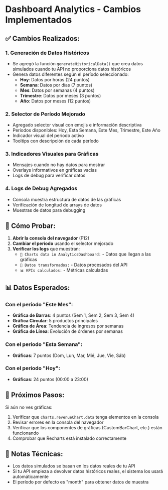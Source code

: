 # Dashboard Analytics - Cambios Implementados

## ✅ Cambios Realizados:

### 1. **Generación de Datos Históricos**
- Se agregó la función `generateHistoricalData()` que crea datos simulados cuando tu API no proporciona datos históricos
- Genera datos diferentes según el período seleccionado:
  - **Hoy**: Datos por horas (24 puntos)
  - **Semana**: Datos por días (7 puntos) 
  - **Mes**: Datos por semanas (4 puntos)
  - **Trimestre**: Datos por meses (3 puntos)
  - **Año**: Datos por meses (12 puntos)

### 2. **Selector de Período Mejorado**
- Agregado selector visual con emojis e información descriptiva
- Períodos disponibles: Hoy, Esta Semana, Este Mes, Trimestre, Este Año
- Indicador visual del período activo
- Tooltips con descripción de cada período

### 3. **Indicadores Visuales para Gráficas**
- Mensajes cuando no hay datos para mostrar
- Overlays informativos en gráficas vacías
- Logs de debug para verificar datos

### 4. **Logs de Debug Agregados**
- Consola muestra estructura de datos de las gráficas
- Verificación de longitud de arrays de datos
- Muestras de datos para debugging

## 🔧 Cómo Probar:

1. **Abrir la consola del navegador** (F12)
2. **Cambiar el período** usando el selector mejorado
3. **Verificar los logs** que muestran:
   - `🎯 Charts data in AnalyticsDashboard:` - Datos que llegan a las gráficas
   - `🔄 Datos transformados:` - Datos procesados del API
   - `📊 KPIs calculados:` - Métricas calculadas

## 📊 Datos Esperados:

### Con el período "Este Mes":
- **Gráfica de Barras**: 4 puntos (Sem 1, Sem 2, Sem 3, Sem 4)
- **Gráfica Circular**: 5 productos principales
- **Gráfica de Área**: Tendencia de ingresos por semanas
- **Gráfica de Línea**: Evolución de órdenes por semanas

### Con el período "Esta Semana":
- **Gráficas**: 7 puntos (Dom, Lun, Mar, Mié, Jue, Vie, Sáb)

### Con el período "Hoy":
- **Gráficas**: 24 puntos (00:00 a 23:00)

## 🚀 Próximos Pasos:

Si aún no ves gráficas:
1. Verificar que `charts.revenueChart.data` tenga elementos en la consola
2. Revisar errores en la consola del navegador
3. Verificar que los componentes de gráficas (CustomBarChart, etc.) están funcionando
4. Comprobar que Recharts está instalado correctamente

## 📝 Notas Técnicas:

- Los datos simulados se basan en los datos reales de tu API
- Si tu API empieza a devolver datos históricos reales, el sistema los usará automáticamente
- El período por defecto es "month" para obtener datos de muestra
